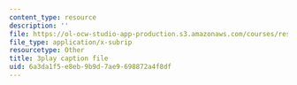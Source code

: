 ```yaml
---
content_type: resource
description: ''
file: https://ol-ocw-studio-app-production.s3.amazonaws.com/courses/res-10-s95-physics-of-covid-19-transmission-fall-2020/6a3da1f5e8eb9b9d7ae9698872a4f8df_ZqEKYbzgz4s.srt
file_type: application/x-subrip
resourcetype: Other
title: 3play caption file
uid: 6a3da1f5-e8eb-9b9d-7ae9-698872a4f8df
---
```

